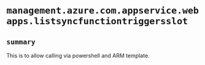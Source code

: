 # `management.azure.com.appservice.webapps.listsyncfunctiontriggersslot`

## `summary`
This is to allow calling via powershell and ARM template.


